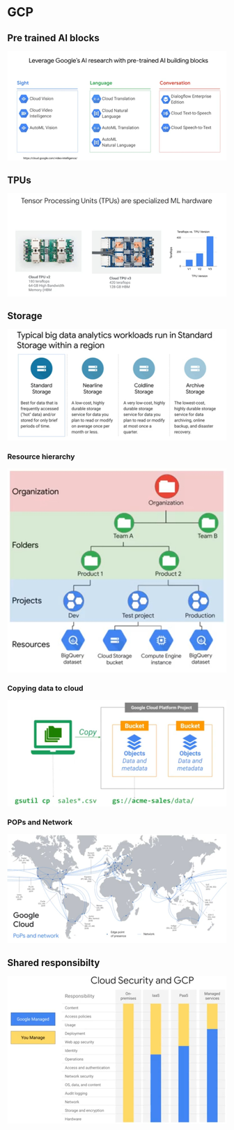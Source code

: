 # GCP

## Pre trained AI blocks
<img src="images/pre_trained_ai_blocks.png">

## TPUs 
<img src="images/tpu.png">

## Storage
<img src="images/storage.png">

### Resource hierarchy
<img src="images/resource_hierarchy.png">

### Copying data to cloud
<img src="images/copying_data_to_cloud.png">

### POPs and Network
<img src="images/pops_network.png">

## Shared responsibilty
<img src="images/shared_responsibilty.png">
